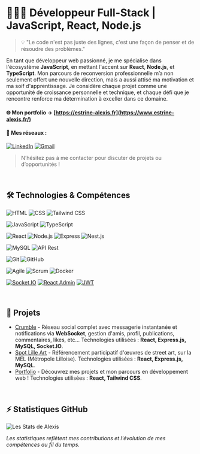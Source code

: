 # 👨🏼‍💻 Développeur Full-Stack | JavaScript, React, Node.js

> 💡 "Le code n'est pas juste des lignes, c'est une façon de penser et de résoudre des problèmes."

En tant que développeur web passionné, je me spécialise dans l'écosystème **JavaScript**, en mettant l'accent sur **React**, **Node.js**, et **TypeScript**. Mon parcours de reconversion professionnelle m’a non seulement offert une nouvelle direction, mais a aussi attisé ma motivation et ma soif d'apprentissage. Je considère chaque projet comme une opportunité de croissance personnelle et technique, et chaque défi que je rencontre renforce ma détermination à exceller dans ce domaine.

#### 🌐 Mon portfolio -> [https://estrine-alexis.fr](https://www.estrine-alexis.fr/)

#### 🔗 Mes réseaux :

[![LinkedIn](https://img.shields.io/badge/LinkedIn-0A66C2?style=for-the-badge&logo=linkedin&logoColor=white)](https://www.linkedin.com/in/alexis-estrine/)
[![Gmail](https://img.shields.io/badge/Gmail-D14836?style=for-the-badge&logo=gmail&logoColor=white)](mailto:estrine.alexis@gmail.com)

> N’hésitez pas à me contacter pour discuter de projets ou d’opportunités !

<br>

## 🛠 Technologies & Compétences

![HTML](https://img.shields.io/badge/HTML-E34F26?style=for-the-badge&logo=html5&logoColor=white)
![CSS](https://img.shields.io/badge/CSS-1572B6?style=for-the-badge&logo=css3&logoColor=white)
![Tailwind CSS](https://img.shields.io/badge/Tailwind%20CSS-38B2AC?style=for-the-badge&logo=tailwind-css&logoColor=white)

![JavaScript](https://img.shields.io/badge/JavaScript-F7DF1E?style=for-the-badge&logo=javascript&logoColor=black)
![TypeScript](https://img.shields.io/badge/TypeScript-007ACC?style=for-the-badge&logo=typescript&logoColor=white)

![React](https://img.shields.io/badge/React-61DAFB?style=for-the-badge&logo=react&logoColor=black)
![Node.js](https://img.shields.io/badge/Node.js-339933?style=for-the-badge&logo=nodedotjs&logoColor=white)
![Express](https://img.shields.io/badge/Express-000000?style=for-the-badge&logo=express&logoColor=white)
![Nest.js](https://img.shields.io/badge/NestJS-E0234E?style=for-the-badge&logo=nestjs&logoColor=white)

![MySQL](https://img.shields.io/badge/MySQL-4479A1?style=for-the-badge&logo=mysql&logoColor=white)
![API Rest](https://img.shields.io/badge/API%20Rest-000000?style=for-the-badge&logo=api&logoColor=white)

![Git](https://img.shields.io/badge/Git-F05032?style=for-the-badge&logo=git&logoColor=white)
![GitHub](https://img.shields.io/badge/GitHub-181717?style=for-the-badge&logo=github&logoColor=white)

![Agile](https://img.shields.io/badge/Agile-FF6F20?style=for-the-badge&logo=agile&logoColor=white)
![Scrum](https://img.shields.io/badge/Scrum-DA3B28?style=for-the-badge&logo=scrum&logoColor=white)
![Docker](https://img.shields.io/badge/Docker-2496ED?style=for-the-badge&logo=docker&logoColor=white)

[![Socket.IO](https://img.shields.io/badge/Socket.IO-010101?style=for-the-badge&logo=socket.io&logoColor=white)](https://socket.io/)
[![React Admin](https://img.shields.io/badge/React_Admin-00A8E1?style=for-the-badge&logo=react&logoColor=white)](https://marmelab.com/react-admin/)
[![JWT](https://img.shields.io/badge/JWT-000000?style=for-the-badge&logo=json-web-tokens&logoColor=white)](https://jwt.io/)

<br>

## 💼 Projets
- [Crumble](https://github.com/iSayZ/Crumble) - Réseau social complet avec messagerie instantanée et notifications via **WebSocket**, gestion d'amis, profil, publications, commentaires, likes, etc... Technologies utilisées : **React, Express.js, MySQL, Socket.IO**.
- [Spot Lille Art](https://spot-lille-art.utopland.net/) - Référencement participatif d'œuvres de street art, sur la MEL (Métropole Lilloise). Technologies utilisées : **React, Express.js, MySQL**.
- [Portfolio](http://estrine-alexis.fr) - Découvrez mes projets et mon parcours en développement web ! Technologies utilisées : **React, Tailwind CSS**.

<br>

## ⚡ Statistiques GitHub
![Les Stats de Alexis](https://github-readme-stats.vercel.app/api?username=iSayZ&show_icons=true&theme=radical)

*Les statistiques reflètent mes contributions et l'évolution de mes compétences au fil du temps.*
